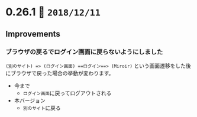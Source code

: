 0.26.1   :calendar: `2018/12/11` 
===============================

## Improvements

### ブラウザの戻るでログイン画面に戻らないようにしました

`(別のサイト) => (ログイン画面) ==ログイン==> (Miroir)` という画面遷移をした後にブラウザで戻った場合の挙動が変わります。

* 今まで
  * `ログイン画面`に戻ってログアウトされる
* 本バージョン
  * `別のサイト`に戻る
